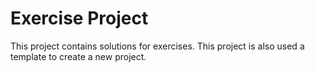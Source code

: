 Exercise Project
=============================================
This project contains solutions for exercises.
This project is also used a template to create a new project.
